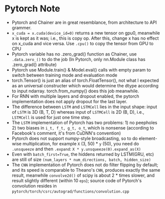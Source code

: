 # Pytorch Note

* Pytorch and Chainer are in great resemblance, from architecture to API grammer.
* `x_cuda = x.cuda(device_id=0)` returns a new tensor on gpu0, meanwhile x is kept as it was; i.e., this is copy op. After this, change x has no effect on x_cuda and vice versa. Use `.cpu()` to copy the tensor from GPU to CPU
* Pytorch variable has no .zero_grad() function as Chainer, use `.data.zero_()` to do the job (In Pytorch, only nn.Module class has .zero_grad() attribute)
* Pytorch use Module.train() & Model.eval() calls with empty param to switch between training mode and evaluation mode
* torch.Tensor() is just an alias of torch.FloatTensor(), not what I expected as an universal constructer which would determine the dtype according to input ndarray. torch.from_numpy() does this job meanwhile.
* For RNN with multiple layers and dropout enabled, the pytorch implementation does not apply dropout for the last layer.
* The difference between `LSTM` and `LSTMCell` lies in the input shape: input of `LSTM` is 3D (B, T, D) whereas input of `LSTMCell` is 2D (B, D), i.e., `LSTMCell` is used for just one time step.
* The `LSTM` implementation of Pytorch has two problems: 1) no peepholes  2) two biases in `i_t, f_t, g_t, o_t`, which is nonsense (according to Facebook's comment, it's from CuDNN's convention)
* Pytorch does not support numpy-style broadcasting, so to do element-wise multiplication, for example `X` (3, 50) * `y` (50), you need do `.unsqueeze` and then `.expand`:     `X * y.unsqueeze(0).expand_as(X)`
* Even with `batch_first=True`, the hiddens returned by LSTM(GRU, etc) are still of size  `(num_layers * num_directions, batch, hidden_size)`
* The `CNN` implementation of Pytorch does not do filter flipping by default; and its speed is comparable to Theano's `CNN`, produces exactly the same result, meanwhile `convolve2d()` of scipy is about 2 * times slower, and result slightly different (within 10 `eps`); source code of Pytorch's convolution resides in `pytorch/torch/csrc/autograd/functions/convolution.cpp`


